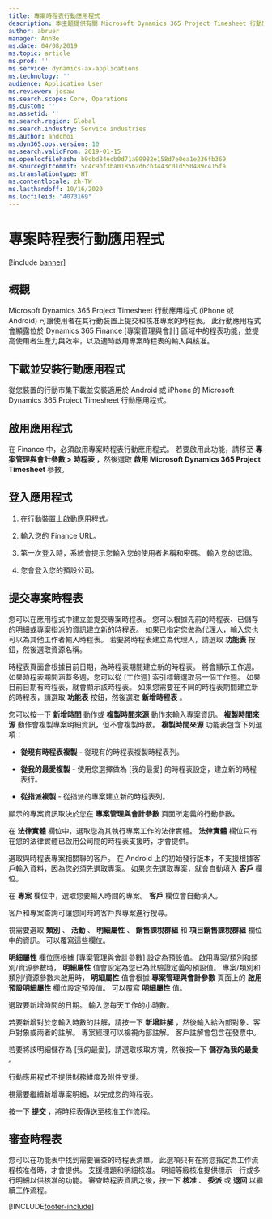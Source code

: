 ```yaml
---
title: 專案時程表行動應用程式
description: 本主題提供有關 Microsoft Dynamics 365 Project Timesheet 行動應用程式的資訊。 專案時程表行動應用程式可讓使用者在其行動裝置上提交和核准專案的時程表。
author: abruer
manager: AnnBe
ms.date: 04/08/2019
ms.topic: article
ms.prod: ''
ms.service: dynamics-ax-applications
ms.technology: ''
audience: Application User
ms.reviewer: josaw
ms.search.scope: Core, Operations
ms.custom: ''
ms.assetid: ''
ms.search.region: Global
ms.search.industry: Service industries
ms.author: andchoi
ms.dyn365.ops.version: 10
ms.search.validFrom: 2019-01-15
ms.openlocfilehash: b9cbd84ecb0d71a99982e158d7e0ea1e236fb369
ms.sourcegitcommit: 5c4c9bf3ba018562d6cb3443c01d550489c415fa
ms.translationtype: HT
ms.contentlocale: zh-TW
ms.lasthandoff: 10/16/2020
ms.locfileid: "4073169"
---
```

# <a name="project-timesheet-mobile-application"></a>專案時程表行動應用程式

[!include [banner](../includes/banner.md)]

## <a name="overview"></a>概觀

Microsoft Dynamics 365 Project Timesheet 行動應用程式 (iPhone 或 Android) 可讓使用者在其行動裝置上提交和核准專案的時程表。 此行動應用程式會顯露位於 Dynamics 365 Finance [專案管理與會計] 區域中的程表功能，並提高使用者生產力與效率，以及適時啟用專案時程表的輸入與核准。

## <a name="download-and-install-the-mobile-app"></a>下載並安裝行動應用程式

從您裝置的行動市集下載並安裝適用於 Android 或 iPhone 的 Microsoft Dynamics 365 Project Timesheet 行動應用程式。

## <a name="enable-the-app"></a>啟用應用程式 

在 Finance 中，必須啟用專案時程表行動應用程式。 若要啟用此功能，請移至 **專案管理與會計參數 \> 時程表** ，然後選取 **啟用 Microsoft Dynamics 365 Project Timesheet** 參數。

## <a name="sign-in-to-the-app"></a>登入應用程式

1.  在行動裝置上啟動應用程式。

2.  輸入您的 Finance URL。

3.  第一次登入時，系統會提示您輸入您的使用者名稱和密碼。 輸入您的認證。

4.  您會登入您的預設公司。

## <a name="submit-a-project-timesheet"></a>提交專案時程表

您可以在應用程式中建立並提交專案時程表。 您可以根據先前的時程表、已儲存的明細或專案指派的資訊建立新的時程表。 如果已指定您做為代理人，輸入您也可以為其他工作者輸入時程表。 若要將時程表建立為代理人，請選取 **功能表** 按鈕，然後選取資源名稱。

時程表頁面會根據目前日期，為時程表期間建立新的時程表。 將會顯示工作週。 如果時程表期間涵蓋多週，您可以從 [工作週] 索引標籤選取另一個工作週。
如果目前日期有時程表，就會顯示該時程表。 如果您需要在不同的時程表期間建立新的時程表，請選取 **功能表** 按鈕，然後選取 **新增時程表** 。

您可以按一下 **新增時間** 動作或 **複製時間來源** 動作來輸入專案資訊。 **複製時間來源** 動作會複製專案明細資訊，但不會複製時數。 **複製時間來源** 功能表包含下列選項：

- **從現有時程表複製** - 從現有的時程表複製時程表列。

- **從我的最愛複製** - 使用您選擇做為 [我的最愛] 的時程表設定，建立新的時程表行。

- **從指派複製** - 從指派的專案建立新的時程表列。

顯示的專案資訊取決於您在 **專案管理與會計參數** 頁面所定義的行動參數。

在 **法律實體** 欄位中，選取您為其執行專案工作的法律實體。 **法律實體** 欄位只有在您的法律實體已啟用公司間的時程表支援時，才會提供。

選取與時程表專案相關聯的客戶。 在 Android 上的初始發行版本，不支援根據客戶輸入資料，因為您必須先選取專案。 如果您先選取專案，就會自動填入 **客戶** 欄位。

在 **專案** 欄位中，選取您要輸入時間的專案。 **客戶** 欄位會自動填入。

客戶和專案查詢可讓您同時跨客戶與專案進行搜尋。

視需要選取 **類別** 、 **活動** 、 **明細屬性** 、 **銷售課稅群組** 和 **項目銷售課稅群組** 欄位中的資訊。 可以覆寫這些欄位。

**明細屬性** 欄位應根據 [專案管理與會計參數] 設定為預設值。 啟用專案/類別和類別/資源參數時， **明細屬性** 值會設定為您已為此驗證定義的預設值。 專案/類別和類別/資源參數未啟用時， **明細屬性** 值會根據 **專案管理與會計參數** 頁面上的 **啟用預設明細屬性** 欄位設定預設值。 可以覆寫 **明細屬性** 值。

選取要新增時間的日期。 輸入您每天工作的小時數。

若要新增對於您輸入時數的註解，請按一下 **新增註解** ，然後輸入給內部對象、客戶對象或兩者的註解。
專案經理可以檢視內部註解。 客戶註解會包含在發票中。

若要將該明細儲存為 [我的最愛]，請選取核取方塊，然後按一下 **儲存為我的最愛** 。

行動應用程式不提供財務維度及附件支援。

視需要繼續新增專案明細，以完成您的時程表。

按一下 **提交** ，將時程表傳送至核准工作流程。

## <a name="review-timesheets"></a>審查時程表

您可以在功能表中找到需要審查的時程表清單。 此選項只有在將您指定為工作流程核准者時，才會提供。 支援標題和明細核准。 明細等級核准提供標示一行或多行明細以供核准的功能。 審查時程表資訊之後，按一下 **核准** 、 **委派** 或 **退回** 以繼續工作流程。


[!INCLUDE[footer-include](../includes/footer-banner.md)]